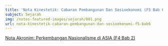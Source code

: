 ```yaml
---
title: 'Nota Kinestetik: Cabaran Pembangunan Dan Sosioekonomi (F5 Bab 6)'
subject: Sejarah
img: /notes-featured-images/sejarah/001.png
url: nota-kinestetik-cabaran-pembangunan-dan-sosioekonomi-f5-bab6
---
```


<a class="open-note" href="/public/notes/sejarah/Nota%20kinestetik%20Cabaran Pembangunan%20dan%20Sosioekonomi%20(F5%20Bab%206).pdf" target="_blank">Nota Akronim: Perkembangan Nasionalisme di ASIA (F4 Bab 2)</a>